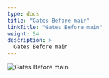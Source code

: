 ```yaml
---
type: docs
title: "Gates Before main"
linkTitle: "Gates Before main"
weight: 54
description: >
  Gates Before main
---
```


![Gates Before main](/images/bootcamp-slides/microservices-bootcamp/Slide54.PNG)
